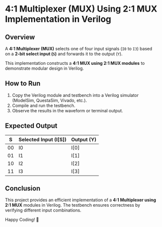 # 4:1 Multiplexer (MUX) Using 2:1 MUX Implementation in Verilog

## Overview
A **4:1 Multiplexer (MUX)** selects one of four input signals (`I0` to `I3`) based on a **2-bit select input (`S`)** and forwards it to the output (`Y`).

This implementation constructs a **4:1 MUX using 2:1 MUX modules** to demonstrate modular design in Verilog.

## How to Run
1. Copy the Verilog module and testbench into a Verilog simulator (ModelSim, QuestaSim, Vivado, etc.).
2. Compile and run the testbench.
3. Observe the results in the waveform or terminal output.

## Expected Output

| S   | Selected Input (I[S]) | Output (Y) |
|-----|---------------------|-----------|
| 00  | I0                  | I[0]      |
| 01  | I1                  | I[1]      |
| 10  | I2                  | I[2]      |
| 11  | I3                  | I[3]      |

## Conclusion
This project provides an efficient implementation of a **4:1 Multiplexer using 2:1 MUX** modules in Verilog. The testbench ensures correctness by verifying different input combinations.

Happy Coding! 🚀


